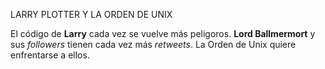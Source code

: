 LARRY PLOTTER Y LA ORDEN DE UNIX

El código de **Larry** cada vez se vuelve más peligoros.
**Lord Ballmermort** y sus *followers* tienen cada vez más *retweets*.
La Orden de Unix quiere enfrentarse a ellos.
